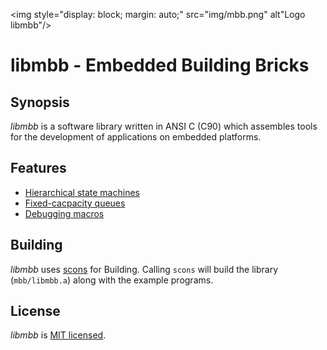 <img style="display: block; margin: auto;" src="img/mbb.png" alt"Logo libmbb"/>

libmbb - Embedded Building Bricks
=================================

Synopsis
--------

*libmbb* is a software library written in ANSI C (C90) which assembles tools
for the development of applications on embedded platforms.

Features
--------

* [Hierarchical state machines](docs/HSM.md)
* [Fixed-cacpacity queues](docs/Queue.md)
* [Debugging macros](docs/Debugging.md)

Building
--------

*libmbb* uses [scons](http://www.scons.org) for Building. Calling `scons` will
build the library (`mbb/libmbb.a`) along with the example programs.

License
-------

*libmbb* is [MIT licensed](LICENSE.txt).
